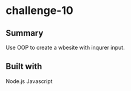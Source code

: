 # challenge-10

## Summary 

Use OOP to create a wbesite with inqurer input.

## Built with 

Node.js
Javascript

